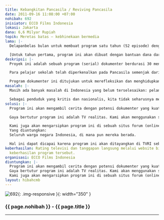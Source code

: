 ```yaml
---
title: Kebangkitan Pancasila / Reviving Pancasila
date: 2011-09-16 11:08:00 +07:00
nohibah: 692
inisiator: ECCO Films Indonesia
lokasi: Jakarta
dana: 6,6 Milyar Rupiah
topik: Meretas batas – kebhinekaan bermedia
lama: |-
  Delapanbelas bulan untuk membuat program satu tahun (52 episode) dengan potensi untuk berlanjut ke tahun-tahun berikutnya.

  [Untuk tahun pertama, program ini akan dibuat dengan bantuan dana dari Cipta Media Bersama. Untuk tahun-tahun berikutnya, program ini semestinya mendapatkan dukungan, baik dari sponsor, media maupun instansi pemerintah.]
deskripsi: |-
  Proyek ini adalah sebuah program (serial) dokumenter berdurasi 30 menit yang menampilkan kasus-kasus praktek Pancasila di masyarakat Indonesia. Pancasila sebagai ideologi bangsa dan slogannya “Bhinekka Tunggal Ika” seharusnya dijadikan pedoman bagi para warga negara (termasuk dan bahkan terutama, pemerintah). Tanpa memahami kesetaraan, Negara Indonesia yang kaya dengan banyak budaya, tradisi, dan kepercayaan; dapat dengan mudah terpecah belah.

  Para pelajar sekolah telah diperkenalkan pada Pancasila semenjak dari bangku SD, dengan harapan mereka dapat mempraktekan nilai-nilai ideologi tersebut di masa depan, saat mereka memasuki dunia yang “sesungguhnya”. Tetapi saat kita melihat ke sekeliling kita sekarang, hampir tidak tampak jejak pedoman tersebut. Dengan begitu, contoh apakah yang telah kita berikan untuk generasi penerus bangsa?

  Program dokumenter ini ditujukan untuk merefleksikan dan menghidupkan kembali Pancasila. Program ini akan mempersembahan contoh-contoh di mana Warga Negara Indonesia telah sukses atau gagal dalam menerapkan prinsip Pancasila di dalam kehidupan mereka. Program ini akan mengangkat cerita yang tragis, tetapi juga cerita yang dapat menggugah inspirasi. Program ini dapat mengingatkan Warga Negara Indonesia, para penduduk sekaligus pemerintah, mengapa Pancasila dibuat dan betapa Pancasila masih sangat dibutuhkan dan relevan dengan kehidupan kita di masa sekarang dan yang akan datang.
masalah: |-
  Masih ada banyak masalah di Indonesia yang belum terselesaikan: pelanggaran hak asasi manusia, diskriminasi terhadap kelompok masyarakat tertentu, juga kasus-kasus korupsi. Beberapa di antaranya terbuka untuk diketahui oleh masyarakat umum, tetapi tidak sedikit juga informasi yang hanya tersedia untuk kalangan tertentu. Kenyataan yang ada telah membuat Warga Negara Indonesia percaya bawa Pancasila telah usang, tidak berguna dan mati. Kekacauan ini menimbulkan sikap skeptis dan pesimis terhadap pemerintah dan seluruh instansi yang berhubungan dengan pemerintah, termasuk dewan perwakilan yang sesungguhnya bertanggungjawab untuk menyuarakan dan memperjuangkan kebutuhan dan harapan rakyat agar dapat menaikkan taraf hidup dari para penduduk secara adil dan beradab.

  Sebagai penduduk yang kritis dan nasionalis, kita tidak seharusnya menyerah begitu saja kepada kenyataan pahit ini. Kita semua berkewajiban untuk membuka mata dan saling peduli terhadap penyimpangan-penyimpangan yang terjadi kepada penduduk yang lain, sesama warga negara. Dengan begitu, kita telah mengambil langkah pertama menuju perbaikan.
solusi: |-
  Program ini akan mengambil cerita dengan potensi dokumenter yang kuat. Film-film tersebut akan menampilkan dua sudut pandang: “pemberi” dan “penerima”, “pelaku” dan “korban”. Di dalam program ini, kami akan memberikan kedua belah pihak kesempatan yang setara dalam memperlihatkan sudut pandang mereka. Para pembuat film tidak akan berpihak kepada pihak manapun. “Hakim”nya nanti, disadari maupun tidak, adalah para penonton, yaitu masyarakat umum.

  Gaya bertutur program ini adalah TV realitas. Kami akan menggunakan semua materi yang kami dapatkan. Siapapun dapat memberikan pernyataan mengenai topik yang diangkat, atau menolak untuk memberikan pernyataan.

  Kami juga akan mengarsipkan program ini di sebuah situs forum (online) untuk umum. Di dalam forum ini, pengunjung juga bisa memberikan komentar dan kritik mereka terhadap program yang dibuat; atau memberikan usulan topik yang dianggap pantas mendapatkan perhatian publik. Ruang interaktif ini akan memfasilitasi penonton untuk memberi tanggapan kepada pembuat film, sekaligus kepada para sesama penonton.
  Yang diuntungkan:
  Seluruh warga negara Indonesia, di mana pun mereka berada.

  Hal ini dapat dicapai karena program ini akan ditayangkan di TVRI sebagai stasiun TV publik (dengan jangkauan paling luas di Indonesia). Selain itu, program ini juga akan disertai dengan situs forum, yang akan terbuka untuk umum, di internet (dengan jangkauan dunia).
keberhasilan: Rating televisi dan tanggapan langsung melalui website bisa menunjukkan
  keberhasilan program tersebut.
organisasi: ECCO Films Indonesia
diuntungkan: |-
  Program ini akan mengambil cerita dengan potensi dokumenter yang kuat. Film-film tersebut akan menampilkan dua sudut pandang: “pemberi” dan “penerima”, “pelaku” dan “korban”. Di dalam program ini, kami akan memberikan kedua belah pihak kesempatan yang setara dalam memperlihatkan sudut pandang mereka. Para pembuat film tidak akan berpihak kepada pihak manapun. “Hakim”nya nanti, disadari maupun tidak, adalah para penonton, yaitu masyarakat umum.
  Gaya bertutur program ini adalah TV realitas. Kami akan menggunakan semua materi yang kami dapatkan. Siapapun dapat memberikan pernyataan mengenai topik yang diangkat, atau menolak untuk memberikan pernyataan.
  Kami juga akan mengarsipkan program ini di sebuah situs forum (online) untuk umum. Di dalam forum ini, pengunjung juga bisa memberikan komentar dan kritik mereka terhadap program yang dibuat; atau memberikan usulan topik yang dianggap pantas mendapatkan perhatian publik. Ruang interaktif ini akan memfasilitasi penonton untuk memberi tanggapan kepada pembuat film, sekaligus kepada para sesama penonton.
layout: hibahcmb
---
```


![692](/static/img/hibahcmb/692.png){: .img-responsive }{: width="350" }

### {{ page.nohibah }} - {{ page.title }}

---
